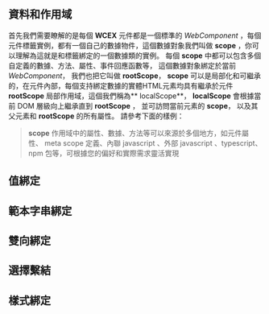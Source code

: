 <!--DESC: {icon:{name:"explore"},id:3} -->



## 資料和作用域
首先我們需要瞭解的是每個 **WCEX** 元件都是一個標準的 _WebComponent_ ，每個元件標籤實例，都有一個自己的數據物件，這個數據對象我們叫做 **scope** ，你可以理解為這就是和標籤綁定的一個數據類的實例。
每個 **scope** 中都可以包含多個自定義的數據、方法、屬性、事件回應函數等， 這個數據對象綁定於當前 _WebComponent_， 我們也把它叫做 **rootScope**， **scope** 可以是局部化和可繼承的，在元件內部，每個支持綁定數據的實體HTML元素均具有繼承於元件 **rootScope** 局部作用域，這個我們稱為** localScope**， **localScope** 會根據當前 DOM 層級向上繼承直到 **rootScope** ， 並可訪問當前元素的 **scope**， 以及其父元素和 **rootScope** 的所有屬性。 請參考下面的樣例：

> **scope** 作用域中的屬性、數據、方法等可以來源於多個地方，如元件屬性、 meta scope 定義、內聯 javascript 、外部 javascript 、typescript、 npm 包等，可根據您的偏好和實際需求靈活實現

<div><wcex-doc.com-playground files="['ext/app1/index.html','ext/app1/app.html','ext/app1/data.js']"></wcex-doc.com-playground></div>


## 值綁定

## 範本字串綁定

## 雙向綁定

## 選擇繫結

## 樣式綁定

